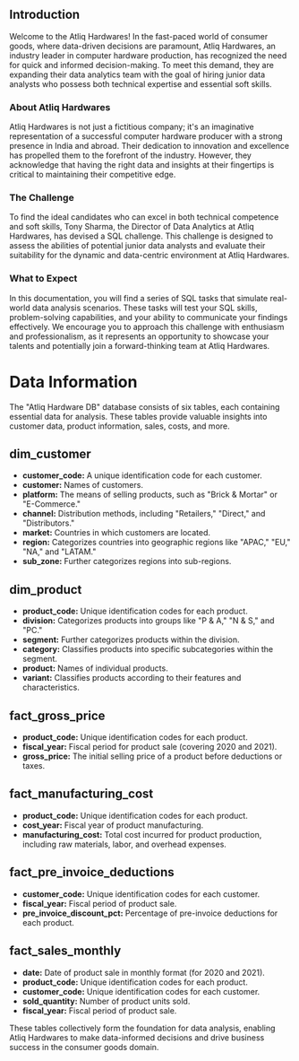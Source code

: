 ## Introduction

Welcome to the Atliq Hardwares! In the fast-paced world of consumer goods, where data-driven decisions are paramount, Atliq Hardwares, an industry leader in computer hardware production, has recognized the need for quick and informed decision-making. To meet this demand, they are expanding their data analytics team with the goal of hiring junior data analysts who possess both technical expertise and essential soft skills.

### About Atliq Hardwares

Atliq Hardwares is not just a fictitious company; it's an imaginative representation of a successful computer hardware producer with a strong presence in India and abroad. Their dedication to innovation and excellence has propelled them to the forefront of the industry. However, they acknowledge that having the right data and insights at their fingertips is critical to maintaining their competitive edge.

### The Challenge

To find the ideal candidates who can excel in both technical competence and soft skills, Tony Sharma, the Director of Data Analytics at Atliq Hardwares, has devised a SQL challenge. This challenge is designed to assess the abilities of potential junior data analysts and evaluate their suitability for the dynamic and data-centric environment at Atliq Hardwares.

### What to Expect

In this documentation, you will find a series of SQL tasks that simulate real-world data analysis scenarios. These tasks will test your SQL skills, problem-solving capabilities, and your ability to communicate your findings effectively. We encourage you to approach this challenge with enthusiasm and professionalism, as it represents an opportunity to showcase your talents and potentially join a forward-thinking team at Atliq Hardwares.

# Data Information

The "Atliq Hardware DB" database consists of six tables, each containing essential data for analysis. These tables provide valuable insights into customer data, product information, sales, costs, and more.

## dim_customer

- **customer_code:** A unique identification code for each customer.
- **customer:** Names of customers.
- **platform:** The means of selling products, such as "Brick & Mortar" or "E-Commerce."
- **channel:** Distribution methods, including "Retailers," "Direct," and "Distributors."
- **market:** Countries in which customers are located.
- **region:** Categorizes countries into geographic regions like "APAC," "EU," "NA," and "LATAM."
- **sub_zone:** Further categorizes regions into sub-regions.

## dim_product

- **product_code:** Unique identification codes for each product.
- **division:** Categorizes products into groups like "P & A," "N & S," and "PC."
- **segment:** Further categorizes products within the division.
- **category:** Classifies products into specific subcategories within the segment.
- **product:** Names of individual products.
- **variant:** Classifies products according to their features and characteristics.

## fact_gross_price

- **product_code:** Unique identification codes for each product.
- **fiscal_year:** Fiscal period for product sale (covering 2020 and 2021).
- **gross_price:** The initial selling price of a product before deductions or taxes.

## fact_manufacturing_cost

- **product_code:** Unique identification codes for each product.
- **cost_year:** Fiscal year of product manufacturing.
- **manufacturing_cost:** Total cost incurred for product production, including raw materials, labor, and overhead expenses.

## fact_pre_invoice_deductions

- **customer_code:** Unique identification codes for each customer.
- **fiscal_year:** Fiscal period of product sale.
- **pre_invoice_discount_pct:** Percentage of pre-invoice deductions for each product.

## fact_sales_monthly

- **date:** Date of product sale in monthly format (for 2020 and 2021).
- **product_code:** Unique identification codes for each product.
- **customer_code:** Unique identification codes for each customer.
- **sold_quantity:** Number of product units sold.
- **fiscal_year:** Fiscal period of product sale.

These tables collectively form the foundation for data analysis, enabling Atliq Hardwares to make data-informed decisions and drive business success in the consumer goods domain.
